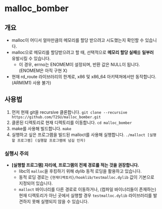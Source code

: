 # malloc_bomber

## 개요
- malloc이 어디서 얼마만큼의 메모리를 할당 받으려고 시도했는지 확인할 수 있습니다.
- malloc으로 메모리를 할당받으려고 할 때, 선택적으로 **메모리 할당 실패**를 **일부러** 유발시킬 수 있습니다.
  - 이 경우, errno는 ENOMEM이 설정되며, 반환 값은 NULL이 됩니다. (ENOMEM은 아직 구현 X)
- 현재 rd_route 라이브러리의 한계로, x86 및 x86_64 아키텍쳐에서만 동작합니다. (ARM(M1) 사용 불가)

## 사용법
1. 먼저 현재 git을 recursive 클론합니다. `git clone --recursive https://github.com/T2SU/malloc_bomber.git`
2. 클론된 디렉토리로 현재 디렉토리를 이동합니다. `cd malloc_bomber`
3. make를 사용해 빌드합니다. `make`
4. 실행하고 싶은 프로그램을 빌드된 malloct를 사용해 실행합니다. `./malloct [실행할 프로그램] (실행할 프로그램에 넘길 인자)`

### 실행시 주의
- **[실행할 프로그램] 자리에, 프로그램의 전체 경로를 적는 것을 권장합니다.**
  - libc의 `malloc`을 후킹하기 위해 dylib 동적 로딩을 활용하고 있습니다. 
  - 동적 로딩 경로는 `{현재디렉토리}/hooklib/testmalloc.dylib` 값이 기본으로 지정되어 있습니다.
  - `malloct` 바이너리를 다른 경로로 이동하거나, (컴파일 바이너리들이 존재하는) 현재 디렉토리가 아닌 곳에서 실행할 경우 `testmalloc.dylib` 라이브러리를 발견하지 못해 실행되지 않을 수 있습니다.


